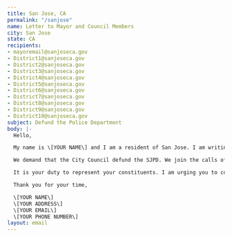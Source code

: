 ```yaml
---
title: San Jose, CA
permalink: "/sanjose"
name: Letter to Mayor and Council Members
city: San Jose
state: CA
recipients:
- mayoremail@sanjoseca.gov
- District1@sanjoseca.gov
- District2@sanjoseca.gov
- District3@sanjoseca.gov
- District4@sanjoseca.gov
- District5@sanjoseca.gov
- District6@sanjoseca.gov
- District7@sanjoseca.gov
- District8@sanjoseca.gov
- District9@sanjoseca.gov
- District10@sanjoseca.gov
subject: Defund the Police Department
body: |-
  Hello,

  My name is \[YOUR NAME\] and I am a resident of San Jose. I am writing to demand that funding is reallocated from SJPD to social and public programming that takes place in our communities. It is an outrage that 44% of city funding goes towards the Police Department. The SJPD has seen a rise in overtime pay which, more often than not, is paid out to officers responsible for harassing the unhoused, and Black, Indigenous, and people of color.

  We demand that the City Council defund the SJPD. We join the calls of those across the country to defund the police. We demand a budget that adequately and effectively meets the needs of at-risk San Jose residents during this trying and uncertain time, when livelihoods are on the line. We demand a budget that supports community wellbeing, rather than empowers police.

  It is your duty to represent your constituents. I am urging you to completely revise the San Jose city budget for 2020-2021 fiscal year. Public opinion is with me.

  Thank you for your time,

  \[YOUR NAME\]
  \[YOUR ADDRESS\]
  \[YOUR EMAIL\]
  \[YOUR PHONE NUMBER\]
layout: email
---
```


